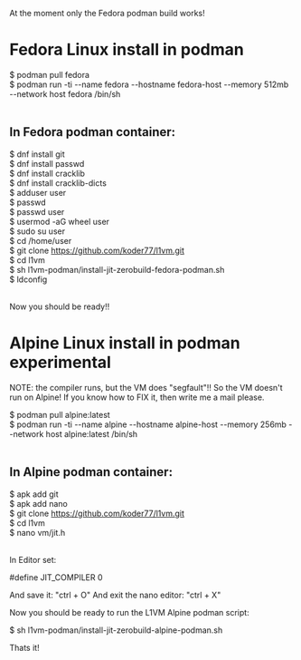 At the moment only the Fedora podman build works!

Fedora Linux install in podman
==============================
$ podman pull fedora <br>
$ podman run -ti --name fedora --hostname fedora-host --memory 512mb --network host fedora /bin/sh <br><br>

In Fedora podman container:
--------------------------
$ dnf install git <br>
$ dnf install passwd <br>
$ dnf install cracklib <br>
$ dnf install cracklib-dicts <br>
$ adduser user <br>
$ passwd <br>
$ passwd user <br>
$ usermod -aG wheel user <br>
$ sudo su user <br>
$ cd /home/user <br>
$ git clone https://github.com/koder77/l1vm.git <br>
$ cd l1vm <br>
$ sh l1vm-podman/install-jit-zerobuild-fedora-podman.sh <br>
$ ldconfig <br><br>

Now you should be ready!!
<br>

Alpine Linux install in podman experimental
===========================================
NOTE: the compiler runs, but the VM does "segfault"!!
So the VM doesn't run on Alpine!
If you know how to FIX it, then write me a mail please.

$ podman pull alpine:latest <br>
$ podman run -ti --name alpine --hostname alpine-host --memory 256mb --network host alpine:latest /bin/sh <br><br>

In Alpine podman container:
---------------------------
$ apk add git <br>
$ apk add nano <br>
$ git clone https://github.com/koder77/l1vm.git <br>
$ cd l1vm <br>
$ nano vm/jit.h <br><br>

In Editor set:

#define JIT_COMPILER 0

And save it: "ctrl + O"
And exit the nano editor: "ctrl + X"

Now you should be ready to run the L1VM Alpine podman script:

$ sh l1vm-podman/install-jit-zerobuild-alpine-podman.sh

Thats it!
